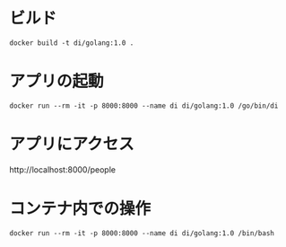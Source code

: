 # ビルド
`docker build -t di/golang:1.0 .`

# アプリの起動
`docker run --rm -it -p 8000:8000 --name di di/golang:1.0 /go/bin/di`

# アプリにアクセス
http://localhost:8000/people

# コンテナ内での操作
`docker run --rm -it -p 8000:8000 --name di di/golang:1.0 /bin/bash`
